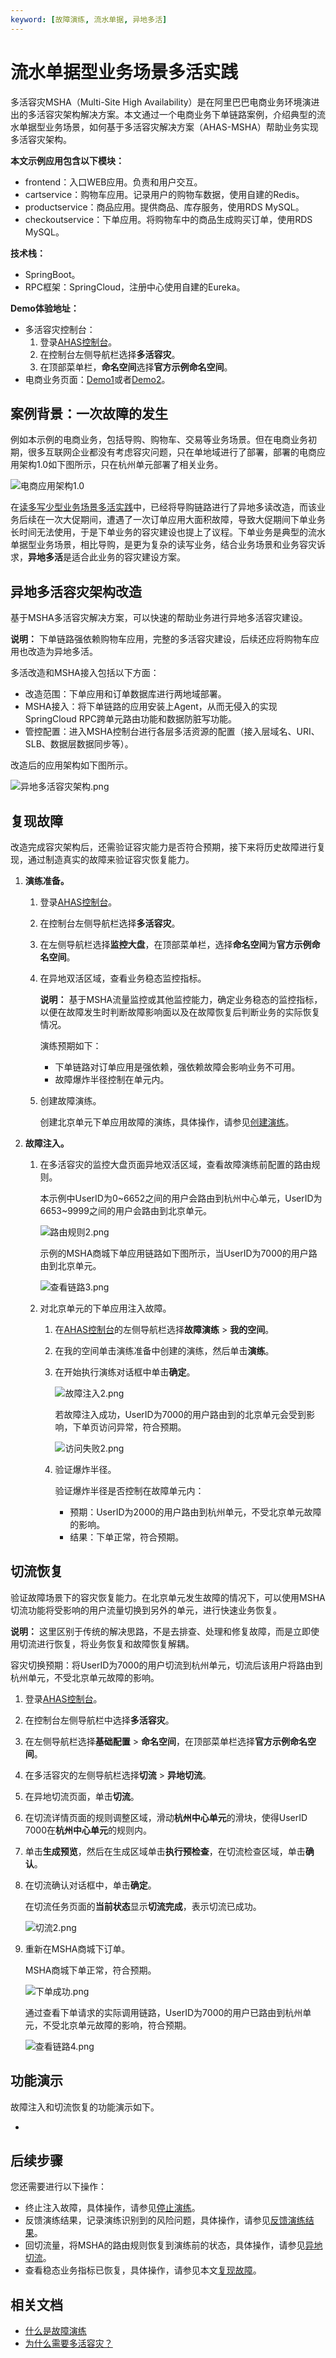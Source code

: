 ```yaml
---
keyword: [故障演练, 流水单据, 异地多活]
---
```


# 流水单据型业务场景多活实践

多活容灾MSHA（Multi-Site High Availability）是在阿⾥巴巴电商业务环境演进出的多活容灾架构解决⽅案。本文通过一个电商业务下单链路案例，介绍典型的流水单据型业务场景，如何基于多活容灾解决方案（AHAS-MSHA）帮助业务实现多活容灾架构。

**本文示例应用包含以下模块：**

-   frontend：入口WEB应用。负责和用户交互。
-   cartservice：购物车应用。记录用户的购物车数据，使用自建的Redis。
-   productservice：商品应用。提供商品、库存服务，使用RDS MySQL。
-   checkoutservice：下单应用。将购物车中的商品生成购买订单，使用RDS MySQL。

**技术栈：**

-   SpringBoot。
-   RPC框架：SpringCloud，注册中心使用自建的Eureka。

**Demo体验地址：**

-   多活容灾控制台：
    1.  登录[AHAS控制台](https://ahas.console.aliyun.com)。
    2.  在控制台左侧导航栏选择**多活容灾**。
    3.  在顶部菜单栏，**命名空间**选择**官方示例命名空间**。
-   电商业务页面：[Demo1](http://114.215.180.224/)或者[Demo2](http://39.97.187.41)。

## 案例背景：一次故障的发生

例如本示例的电商业务，包括导购、购物车、交易等业务场景。但在电商业务初期，很多互联网企业都没有考虑容灾问题，只在单地域进行了部署，部署的电商应用架构1.0如下图所示，只在杭州单元部署了相关业务。

![电商应用架构1.0](https://static-aliyun-doc.oss-accelerate.aliyuncs.com/assets/img/zh-CN/1416078061/p201698.png)

在[读多写少型业务场景多活实践](/cn.zh-CN/多活容灾/最佳实践/读多写少型业务场景多活实践.md)中，已经将导购链路进行了异地多读改造，而该业务后续在一次大促期间，遭遇了一次订单应用大面积故障，导致大促期间下单业务长时间无法使用，于是下单业务的容灾建设也提上了议程。下单业务是典型的流水单据型业务场景，相比导购，是更为复杂的读写业务，结合业务场景和业务容灾诉求，**异地多活**是适合此业务的容灾建设方案。

## 异地多活容灾架构改造

基于MSHA多活容灾解决方案，可以快速的帮助业务进行异地多活容灾建设。

**说明：** 下单链路强依赖购物车应用，完整的多活容灾建设，后续还应将购物车应用也改造为异地多活。

多活改造和MSHA接入包括以下方面：

-   改造范围：下单应用和订单数据库进行两地域部署。
-   MSHA接入：将下单链路的应用安装上Agent，从而无侵入的实现SpringCloud RPC跨单元路由功能和数据防脏写功能。
-   管控配置：进入MSHA控制台进行各层多活资源的配置（接入层域名、URI、SLB、数据层数据同步等）。

改造后的应用架构如下图所示。

![异地多活容灾架构.png](https://static-aliyun-doc.oss-accelerate.aliyuncs.com/assets/img/zh-CN/6229078061/p204993.png)

## 复现故障

改造完成容灾架构后，还需验证容灾能力是否符合预期，接下来将历史故障进行复现，通过制造真实的故障来验证容灾恢复能力。

1.  **演练准备。**

    1.  登录[AHAS控制台](https://ahas.console.aliyun.com)。

    2.  在控制台左侧导航栏选择**多活容灾**。

    3.  在左侧导航栏选择**监控大盘**，在顶部菜单栏，选择**命名空间**为**官方示例命名空间**。

    4.  在异地双活区域，查看业务稳态监控指标。

        **说明：** 基于MSHA流量监控或其他监控能力，确定业务稳态的监控指标，以便在故障发生时判断故障影响面以及在故障恢复后判断业务的实际恢复情况。

        演练预期如下：

        -   下单链路对订单应用是强依赖，强依赖故障会影响业务不可用。
        -   故障爆炸半径控制在单元内。
    5.  创建故障演练。

        创建北京单元下单应用故障的演练，具体操作，请参见[创建演练](/cn.zh-CN/故障演练/开始演练/创建演练.md)。

2.  **故障注入。**

    1.  在多活容灾的监控大盘页面异地双活区域，查看故障演练前配置的路由规则。

        本示例中UserID为0~6652之间的用户会路由到杭州中心单元，UserID为6653~9999之间的用户会路由到北京单元。

        ![路由规则2.png](https://static-aliyun-doc.oss-accelerate.aliyuncs.com/assets/img/zh-CN/3516128161/p205028.png)

        示例的MSHA商城下单应用链路如下图所示，当UserID为7000的用户路由到北京单元。

        ![查看链路3.png](https://static-aliyun-doc.oss-accelerate.aliyuncs.com/assets/img/zh-CN/0999778061/p205030.png)

    2.  对北京单元的下单应用注入故障。

        1.  在[AHAS控制台](https://ahas.console.aliyun.com)的左侧导航栏选择**故障演练** \> **我的空间**。
        2.  在我的空间单击演练准备中创建的演练，然后单击**演练**。
        3.  在开始执行演练对话框中单击**确定**。

            ![故障注入2.png](https://static-aliyun-doc.oss-accelerate.aliyuncs.com/assets/img/zh-CN/0999778061/p205049.png)

            若故障注入成功，UserID为7000的用户路由到的北京单元会受到影响，下单页访问异常，符合预期。

            ![访问失败2.png](https://static-aliyun-doc.oss-accelerate.aliyuncs.com/assets/img/zh-CN/9899778061/p205056.png)

        4.  验证爆炸半径。

            验证爆炸半径是否控制在故障单元内：

            -   预期：UserID为2000的用户路由到杭州单元，不受北京单元故障的影响。
            -   结果：下单正常，符合预期。

## 切流恢复

验证故障场景下的容灾恢复能力。在北京单元发生故障的情况下，可以使用MSHA切流功能将受影响的用户流量切换到另外的单元，进行快速业务恢复。

**说明：** 这里区别于传统的解决思路，不是去排查、处理和修复故障，而是立即使用切流进行恢复，将业务恢复和故障恢复解耦。

容灾切换预期：将UserID为7000的用户切流到杭州单元，切流后该用户将路由到杭州单元，不受北京单元故障的影响。

1.  登录[AHAS控制台](https://ahas.console.aliyun.com)。

2.  在控制台左侧导航栏中选择**多活容灾**。

3.  在左侧导航栏选择**基础配置** \> **命名空间**，在顶部菜单栏选择**官方示例命名空间**。

4.  在多活容灾的左侧导航栏选择**切流** \> **异地切流**。

5.  在异地切流页面，单击**切流**。

6.  在切流详情页面的规则调整区域，滑动**杭州中心单元**的滑块，使得UserID 7000在**杭州中心单元**的规则内。

7.  单击**生成预览**，然后在生成区域单击**执行预检查**，在切流检查区域，单击**确认**。

8.  在切流确认对话框中，单击**确定**。

    在切流任务页面的**当前状态**显示**切流完成**，表示切流已成功。

    ![切流2.png](https://static-aliyun-doc.oss-accelerate.aliyuncs.com/assets/img/zh-CN/0999778061/p205073.png)

9.  重新在MSHA商城下订单。

    MSHA商城下单正常，符合预期。

    ![下单成功.png](https://static-aliyun-doc.oss-accelerate.aliyuncs.com/assets/img/zh-CN/0999778061/p205078.png)

    通过查看下单请求的实际调用链路，UserID为7000的用户已路由到杭州单元，不受北京单元故障的影响，符合预期。

    ![查看链路4.png](https://static-aliyun-doc.oss-accelerate.aliyuncs.com/assets/img/zh-CN/0999778061/p205079.png)


## 功能演示

故障注入和切流恢复的功能演示如下。

-   

## 后续步骤

您还需要进行以下操作：

-   终止注入故障，具体操作，请参见[停止演练](/cn.zh-CN/故障演练/开始演练/停止演练.md)。
-   反馈演练结果，记录演练识别到的风险问题，具体操作，请参见[反馈演练结果](/cn.zh-CN/故障演练/开始演练/停止演练.md)。
-   回切流量，将MSHA的路由规则恢复到演练前的状态，具体操作，请参见[异地切流](/cn.zh-CN/多活容灾/用户指南/切流/异地切流.md)。
-   查看稳态业务指标已恢复，具体操作，请参见本文[复现故障](#section_jow_bs0_7ex)。

## 相关文档

-   [什么是故障演练](/cn.zh-CN/故障演练/什么是故障演练.md)
-   [为什么需要多活容灾？](/cn.zh-CN/多活容灾/多活容灾介绍/为什么需要多活容灾？.md)

